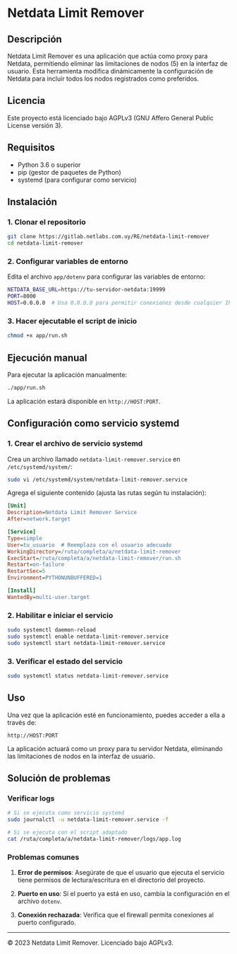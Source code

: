 # Netdata Limit Remover

## Descripción
Netdata Limit Remover es una aplicación que actúa como proxy para Netdata, permitiendo eliminar las limitaciones de nodos (5) en la interfaz de usuario. Esta herramienta modifica dinámicamente la configuración de Netdata para incluir todos los nodos registrados como preferidos.

## Licencia
Este proyecto está licenciado bajo AGPLv3 (GNU Affero General Public License versión 3).

## Requisitos
- Python 3.6 o superior
- pip (gestor de paquetes de Python)
- systemd (para configurar como servicio)

## Instalación

### 1. Clonar el repositorio
```bash
git clone https://gitlab.netlabs.com.uy/RE/netdata-limit-remover
cd netdata-limit-remover
```

### 2. Configurar variables de entorno
Edita el archivo `app/dotenv` para configurar las variables de entorno:

```bash
NETDATA_BASE_URL=https://tu-servidor-netdata:19999
PORT=8000
HOST=0.0.0.0  # Usa 0.0.0.0 para permitir conexiones desde cualquier IP o especifica una IP
```

### 3. Hacer ejecutable el script de inicio
```bash
chmod +x app/run.sh
```

## Ejecución manual
Para ejecutar la aplicación manualmente:

```bash
./app/run.sh
```

La aplicación estará disponible en `http://HOST:PORT`.

## Configuración como servicio systemd

### 1. Crear el archivo de servicio systemd

Crea un archivo llamado `netdata-limit-remover.service` en `/etc/systemd/system/`:

```bash
sudo vi /etc/systemd/system/netdata-limit-remover.service
```

Agrega el siguiente contenido (ajusta las rutas según tu instalación):

```ini
[Unit]
Description=Netdata Limit Remover Service
After=network.target

[Service]
Type=simple
User=tu_usuario  # Reemplaza con el usuario adecuado
WorkingDirectory=/ruta/completa/a/netdata-limit-remover
ExecStart=/ruta/completa/a/netdata-limit-remover/run.sh
Restart=on-failure
RestartSec=5
Environment=PYTHONUNBUFFERED=1

[Install]
WantedBy=multi-user.target
```

### 2. Habilitar e iniciar el servicio

```bash
sudo systemctl daemon-reload
sudo systemctl enable netdata-limit-remover.service
sudo systemctl start netdata-limit-remover.service
```

### 3. Verificar el estado del servicio

```bash
sudo systemctl status netdata-limit-remover.service
```


## Uso

Una vez que la aplicación esté en funcionamiento, puedes acceder a ella a través de:

```
http://HOST:PORT
```

La aplicación actuará como un proxy para tu servidor Netdata, eliminando las limitaciones de nodos en la interfaz de usuario.

## Solución de problemas

### Verificar logs
```bash
# Si se ejecuta como servicio systemd
sudo journalctl -u netdata-limit-remover.service -f

# Si se ejecuta con el script adaptado
cat /ruta/completa/a/netdata-limit-remover/logs/app.log
```

### Problemas comunes

1. **Error de permisos**: Asegúrate de que el usuario que ejecuta el servicio tiene permisos de lectura/escritura en el directorio del proyecto.

2. **Puerto en uso**: Si el puerto ya está en uso, cambia la configuración en el archivo `dotenv`.

3. **Conexión rechazada**: Verifica que el firewall permita conexiones al puerto configurado.

---

© 2023 Netdata Limit Remover. Licenciado bajo AGPLv3.
        